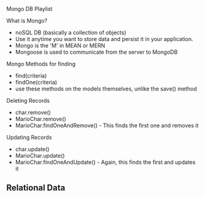 Mongo DB Playlist

What is Mongo?
  - noSQL DB (basically a collection of objects)
  - Use it anytime you want to store data and persist it in your application.
  - Mongo is the 'M' in MEAN or MERN
  - Mongoose is used to communicate from the server to MongoDB

Mongo Methods for finding
  - find(criteria)
  - findOne(criteria)
  - use these methods on the models themselves, unlike the save() method

Deleting Records
  - char.remove()
  - MarioChar.remove()
  - MarioChar.findOneAndRemove() - This finds the first one and removes it

Updating Records
  - char.update()
  - MarioChar.update()
  - MarioChar.findOneAndUpdate() - Again, this finds the first and updates it

Relational Data
  - 
